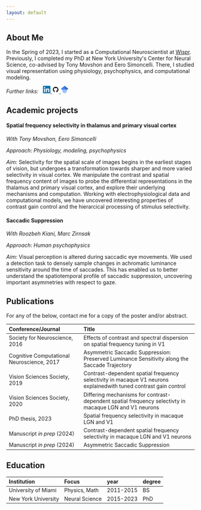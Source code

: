 ```yaml
---
layout: default
---
```


## About Me

In the Spring of 2023, I started as a Computational Neuroscientist at <a href="https://www.wispr.ai">Wispr</a>.
Previously, I completed my PhD at New York University's Center for Neural Science, co-advised by Tony Movshon and Eero Simoncelli. 
There, I studied visual representation using physiology, psychophysics, and computational modeling.

<p>
  <i>Further links:</i>&nbsp;&nbsp;
  <a href="https://www.linkedin.com/in/paul-g-levy/">
    <img src="photos/linkedin.png" alt="linkedin page" width="20"/>
  </a>

  <a href="https://github.com/paul-levy/">
    <img src="photos/github.png" alt="github page" width="20"/>
  </a>

  <a href="https://scholar.google.com/citations?user=ktGHoHYAAAAJ&hl=en">
    <img src="photos/scholar.png" alt="scholar page" width="20"/>
  </a>
</p>

## Academic projects

#### Spatial frequency selectivity in thalamus and primary visual cortex

*With Tony Movshon, Eero Simoncelli*

*Approach: Physiology, modeling, psychophysics*

*Aim:* Selectivity for the spatial scale of images begins in the earliest stages of vision, but undergoes a transformation towards
sharper and more varied selectivity in visual cortex. We manipulate the contrast and spatial frequency content of images to probe the 
differential representations in the thalamus and primary visual cortex, and explore their underlying mechanisms and computation.
Working with electrophysiological data and computational models, we have uncovered 
interesting properties of contrast gain control and the hierarcical processing of stimulus selectivity.

#### Saccadic Suppression

*With Roozbeh Kiani, Marc Zirnsak*

*Approach: Human psychophysics*

*Aim:* Visual perception is altered during saccadic eye movements. We used a detection task to densely sample changes in achromatic luminance sensitivity around the time of saccades.
This has enabled us to better understand the spatiotemporal profile of saccadic suppression, uncovering important asymmetries with respect to gaze.
 
## Publications

For any of the below, contact me for a copy of the poster and/or abstract.

| Conference/Journal              | Title                                                   | 
|:--------------------------------|:--------------------------------------------------------|
| Society for Neuroscience, 2016  | Effects of contrast and spectral dispersion on spatial frequency tuning in V1 |
| Cognitive Computational Neuroscience, 2017 | Asymmetric Saccadic Suppression: Preserved Luminance Sensitivity along the Saccade Trajectory |
| Vision Sciences Society, 2019   | Contrast-dependent spatial frequency selectivity in macaque V1 neurons explainedwith tuned contrast gain control |
| Vision Sciences Society, 2020   | Differing mechanisms for contrast-dependent spatial frequency selectivty in macaque LGN and V1 neurons |
| PhD thesis, 2023                | Spatial frequency selectivity in macaque LGN and V1 |
| Manuscript _in prep_ (2024)     | Contrast-dependent spatial frequency selectivity in macaque LGN and V1 neurons |
| Manuscript _in prep_ (2024)     | Asymmetric Saccadic Suppression |

## Education

| Institution           | Focus             | year           | degree                       |
|:----------------------|:------------------|:---------------|:-----------------------------|
| University of Miami   | Physics, Math     | 2011-2015      | BS                           |
| New York University   | Neural Science    | 2015-2023      | PhD                          |
